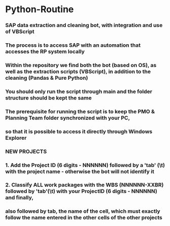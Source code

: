# Python-Routine

### SAP data extraction and cleaning bot, with integration and use of VBScript
### The process is to access SAP with an automation that accesses the RP system locally
### Within the repository we find both the bot (based on OS), as well as the extraction scripts (VBScript), in addition to the cleaning (Pandas & Pure Python)

### You should only run the script through main and the folder structure should be kept the same
### The prerequisite for running the script is to keep the PMO & Planning Team folder synchronized with your PC,
### so that it is possible to access it directly through Windows Explorer

### NEW PROJECTS
### 1. Add the Project ID (6 digits - NNNNNN) followed by a 'tab' (\t) with the project name - otherwise the bot will not identify it
### 2. Classify ALL work packages with the WBS (NNNNNN-XXBR) followed by 'tab'(\t) with your ProjectID (6 digits - NNNNNN) and finally,
### also followed by tab, the name of the cell, which must exactly follow the name entered in the other cells of the other projects
